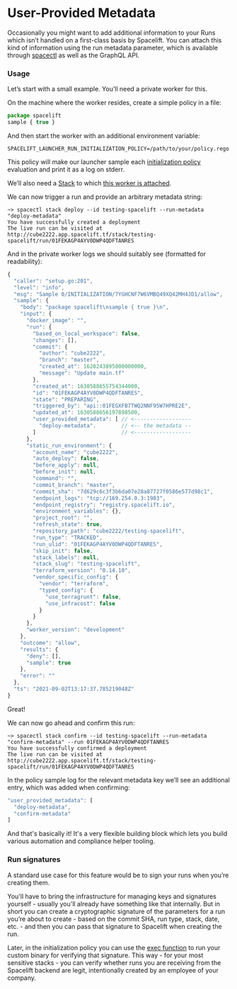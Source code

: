 # User-Provided Metadata

Occasionally you might want to add additional information to your Runs which isn’t handled on a first-class basis by Spacelift. You can attach this kind of information using the run metadata parameter, which is available through [spacectl](https://github.com/spacelift-io/spacectl) as well as the GraphQL API.

### Usage

Let’s start with a small example. You’ll need a private worker for this.

On the machine where the worker resides, create a simple policy in a file:

```javascript
package spacelift
sample { true }
```

And then start the worker with an additional environment variable:

```
SPACELIFT_LAUNCHER_RUN_INITIALIZATION_POLICY=/path/to/your/policy.rego
```

This policy will make our launcher sample each [initialization policy](../policy/run-initialization-policy.md) evaluation and print it as a log on stderr.

We’ll also need a [Stack](../stack/) to which [this worker is attached](../worker-pools.md).

We can now trigger a run and provide an arbitrary metadata string:

```
~> spacectl stack deploy --id testing-spacelift --run-metadata "deploy-metadata"
You have successfully created a deployment
The live run can be visited at http://cube2222.app.spacelift.tf/stack/testing-spacelift/run/01FEKAGP4AYV0DWP4QDFTANRES
```

And in the private worker logs we should suitably see (formatted for readability):

```javascript
{
  "caller": "setup.go:201",
  "level": "info",
  "msg": "Sample 0/INITIALIZATION/7YGHCNF7W6VMBQ49XQ42MH4JD1/allow",
  "sample": {
    "body": "package spacelift\nsample { true }\n",
    "input": {
      "docker_image": "",
      "run": {
        "based_on_local_workspace": false,
        "changes": [],
        "commit": {
          "author": "cube2222",
          "branch": "master",
          "created_at": 1628243895000000000,
          "message": "Update main.tf"
        },
        "created_at": 1630588655754344000,
        "id": "01FEKAGP4AYV0DWP4QDFTANRES",
        "state": "PREPARING",
        "triggered_by": "api::01FEGXFB7TWQ2NNF95W7HPRE2E",
        "updated_at": 1630588656197898500,
        "user_provided_metadata": [ // <------------------
          "deploy-metadata".        // <-- the metadata --
        ]                           // <------------------
      },
      "static_run_environment": {
        "account_name": "cube2222",
        "auto_deploy": false,
        "before_apply": null,
        "before_init": null,
        "command": "",
        "commit_branch": "master",
        "commit_sha": "7d629c6c3f3b6da07e28a87727f0586e577d98c1",
        "endpoint_logs": "tcp://169.254.0.3:1983",
        "endpoint_registry": "registry.spacelift.io",
        "environment_variables": {},
        "project_root": "",
        "refresh_state": true,
        "repository_path": "cube2222/testing-spacelift",
        "run_type": "TRACKED",
        "run_ulid": "01FEKAGP4AYV0DWP4QDFTANRES",
        "skip_init": false,
        "stack_labels": null,
        "stack_slug": "testing-spacelift",
        "terraform_version": "0.14.10",
        "vendor_specific_config": {
          "vendor": "terraform",
          "typed_config": {
            "use_terragrunt": false,
            "use_infracost": false
          }
        }
      },
      "worker_version": "development"
    },
    "outcome": "allow",
    "results": {
      "deny": [],
      "sample": true
    },
    "error": ""
  },
  "ts": "2021-09-02T13:17:37.785219048Z"
}
```

Great!

We can now go ahead and confirm this run:

```
~> spacectl stack confirm --id testing-spacelift --run-metadata "confirm-metadata" --run 01FEKAGP4AYV0DWP4QDFTANRES
You have successfully confirmed a deployment
The live run can be visited at http://cube2222.app.spacelift.tf/stack/testing-spacelift/run/01FEKAGP4AYV0DWP4QDFTANRES
```

In the policy sample log for the relevant metadata key we’ll see an additional entry, which was added when confirming:

```javascript
"user_provided_metadata": [
  "deploy-metadata",
  "confirm-metadata"
]
```

And that's basically it! It's a very flexible building block which lets you build various automation and compliance helper tooling.

### Run signatures

A standard use case for this feature would be to sign your runs when you’re creating them.

You'll have to bring the infrastructure for managing keys and signatures yourself - usually you'll already have something like that internally. But in short you can create a cryptographic signature of the parameters for a run you’re about to create - based on the commit SHA, run type, stack, date, etc. - and then you can pass that signature to Spacelift when creating the run.

Later, in the initialization policy you can use the [exec function](../policy/#helper-functions) to run your custom binary for verifying that signature. This way - for your most sensitive stacks - you can verify whether runs you are receiving from the Spacelift backend are legit, intentionally created by an employee of your company.
